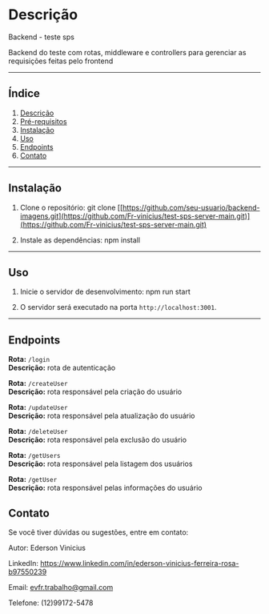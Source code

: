# Descrição

Backend - teste sps

Backend do teste com rotas, middleware e controllers para gerenciar as requisições feitas pelo frontend

---

## Índice

1. [Descrição](#descrição)
2. [Pré-requisitos](#pré-requisitos)
3. [Instalação](#instalação)
4. [Uso](#uso)
5. [Endpoints](#Endpoints)
6. [Contato](#contato)

---

## Instalação

1. Clone o repositório:
   git clone [[https://github.com/seu-usuario/backend-imagens.git](https://github.com/Fr-vinicius/test-sps-server-main.git)](https://github.com/Fr-vinicius/test-sps-server-main.git)

2. Instale as dependências:
   npm install

---

## Uso

1. Inicie o servidor de desenvolvimento:
   npm run start

2. O servidor será executado na porta `http://localhost:3001`.

---

## Endpoints

**Rota:** `/login`  
**Descrição:** rota de autenticação

**Rota:** `/createUser`  
**Descrição:** rota responsável pela criação do usuário

**Rota:** `/updateUser`  
**Descrição:** rota responsável pela atualização do usuário

**Rota:** `/deleteUser`  
**Descrição:** rota responsável pela exclusão do usuário

**Rota:** `/getUsers`  
**Descrição:** rota responsável pela listagem dos usuários

**Rota:** `/getUser`  
**Descrição:** rota responsável pelas informações do usuário

## Contato

Se você tiver dúvidas ou sugestões, entre em contato:

Autor: Ederson Vinicius

LinkedIn: https://www.linkedin.com/in/ederson-vinicius-ferreira-rosa-b97550239

Email: evfr.trabalho@gmail.com

Telefone: (12)99172-5478
